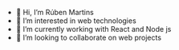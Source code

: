 - 👋 Hi, I’m Rúben Martins
- 👀 I’m interested in web technologies
- 🌱 I’m currently working with React and Node js
- 💞️ I’m looking to collaborate on web projects

<!---
- 📫 How to reach me rubenmartins463@gmail.com
--->
<!---
rubenmartins21/rubenmartins21 is a ✨ special ✨ repository because its `README.md` (this file) appears on your GitHub profile.
You can click the Preview link to take a look at your changes.
--->

